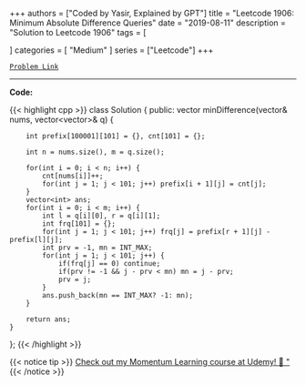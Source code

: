 
+++
authors = ["Coded by Yasir, Explained by GPT"]
title = "Leetcode 1906: Minimum Absolute Difference Queries"
date = "2019-08-11"
description = "Solution to Leetcode 1906"
tags = [
    
]
categories = [
    "Medium"
]
series = ["Leetcode"]
+++



[`Problem Link`](https://leetcode.com/problems/minimum-absolute-difference-queries/description/)

---

**Code:**

{{< highlight cpp >}}
class Solution {
public:
    vector<int> minDifference(vector<int>& nums, vector<vector<int>>& q) {

        int prefix[100001][101] = {}, cnt[101] = {};
        
        int n = nums.size(), m = q.size();
        
        for(int i = 0; i < n; i++) {
            cnt[nums[i]]++;
            for(int j = 1; j < 101; j++) prefix[i + 1][j] = cnt[j];
        }
        vector<int> ans;
        for(int i = 0; i < m; i++) {
            int l = q[i][0], r = q[i][1];
            int frq[101] = {};
            for(int j = 1; j < 101; j++) frq[j] = prefix[r + 1][j] - prefix[l][j];
            int prv = -1, mn = INT_MAX;
            for(int j = 1; j < 101; j++) {
                if(frq[j] == 0) continue;
                if(prv != -1 && j - prv < mn) mn = j - prv;
                prv = j;
            }
            ans.push_back(mn == INT_MAX? -1: mn);
        }
        
        return ans;
    }
};
{{< /highlight >}}



{{< notice tip >}}
[Check out my Momentum Learning course at Udemy! 🚀 "](https://www.udemy.com/course/blind-75-the-data-structures-and-algorithms-essentials/)
{{< /notice >}}

